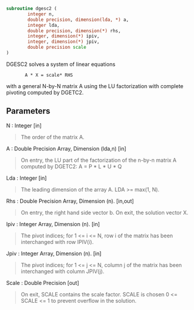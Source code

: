 ```fortran
subroutine dgesc2 (
		integer n,
		double precision, dimension(lda, *) a,
		integer lda,
		double precision, dimension(*) rhs,
		integer, dimension(*) ipiv,
		integer, dimension(*) jpiv,
		double precision scale
)
```

 DGESC2 solves a system of linear equations

           A * X = scale* RHS

 with a general N-by-N matrix A using the LU factorization with
 complete pivoting computed by DGETC2.

## Parameters
N : Integer [in]
> The order of the matrix A.

A : Double Precision Array, Dimension (lda,n) [in]
> On entry, the  LU part of the factorization of the n-by-n
> matrix A computed by DGETC2:  A = P * L * U * Q

Lda : Integer [in]
> The leading dimension of the array A.  LDA >= max(1, N).

Rhs : Double Precision Array, Dimension (n). [in,out]
> On entry, the right hand side vector b.
> On exit, the solution vector X.

Ipiv : Integer Array, Dimension (n). [in]
> The pivot indices; for 1 <= i <= N, row i of the
> matrix has been interchanged with row IPIV(i).

Jpiv : Integer Array, Dimension (n). [in]
> The pivot indices; for 1 <= j <= N, column j of the
> matrix has been interchanged with column JPIV(j).

Scale : Double Precision [out]
> On exit, SCALE contains the scale factor. SCALE is chosen
> 0 <= SCALE <= 1 to prevent overflow in the solution.

